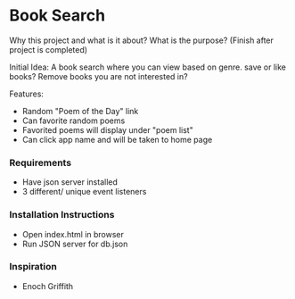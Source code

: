 # Book Search

Why this project and what is it about? What is the purpose?
(Finish after project is completed)

Initial Idea: A book search where you can view based on genre. save or like books? Remove books you are not interested in?

Features:
* Random "Poem of the Day" link
* Can favorite random poems
* Favorited poems will display under "poem list"
* Can click app name and will be taken to home page

### Requirements

- Have json server installed
- 3 different/ unique event listeners


### Installation Instructions

- Open index.html in browser
- Run JSON server for db.json

### Inspiration

- Enoch Griffith
